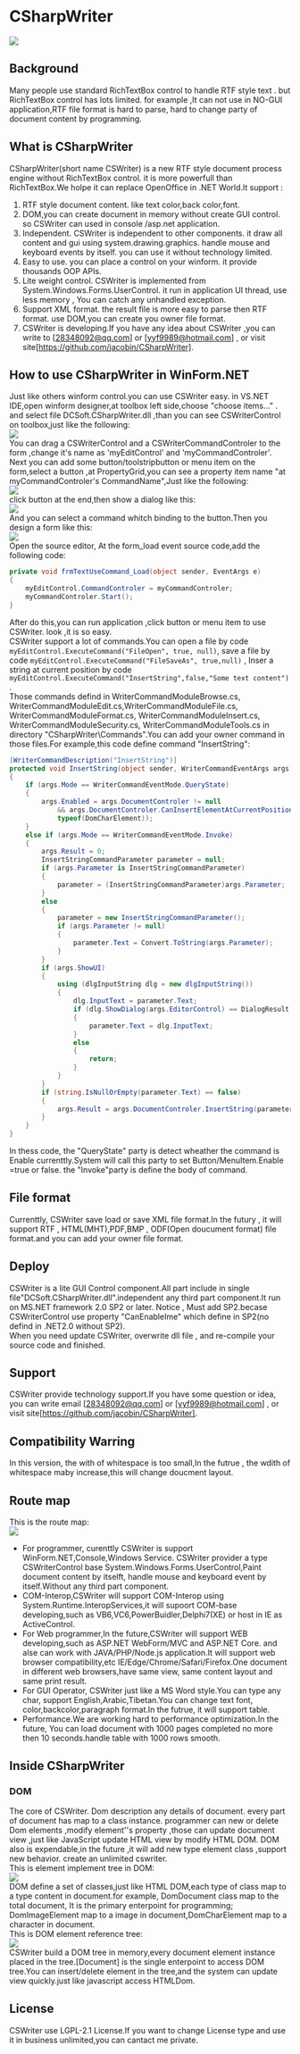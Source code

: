 # CSharpWriter
<img src="https://raw.githubusercontent.com/jacobin/CSharpWriter/main/snapshort.png"/>

## Background
 Many people use standard RichTextBox control to handle RTF style text . but RichTextBox control has lots limited. for example ,It can not use in NO-GUI application,RTF file format is hard to parse, hard to change party of document content by programming.
 
## What is CSharpWriter
 CSharpWriter(short name CSWriter) is a new RTF style document process engine without RichTextBox control. it is more powerfull than RichTextBox.We holpe it can replace OpenOffice in .NET World.It support :
1. RTF style document content. like text color,back color,font.
2. DOM,you can create document in memory without create GUI control. so CSWriter can used in console /asp.net application.
3. Independent. CSWriter is independent to other components. it draw all content and gui using system.drawing.graphics. handle mouse and keyboard events by itself. you can use it without technology limited.
4. Easy to use. you can place a control on your winform. it provide thousands OOP APIs.
5. Lite weight control. CSWriter is implemented from System.Windows.Forms.UserControl. it run in application UI thread, use less memory , You can catch any unhandled exception.
6. Support XML format. the result file is more easy to parse then RTF format. use DOM,you can create you owner file format.
7. CSWriter is developing.If you have any idea about CSWriter ,you can write to [28348092@qq.com] or [yyf9989@hotmail.com] , or visit site[https://github.com/jacobin/CSharpWriter].

## How to use CSharpWriter in WinForm.NET
 Just like others winform control.you can use CSWriter easy. in VS.NET IDE,open winform designer,at toolbox left side,choose "choose items..." . and select file DCSoft.CSharpWriter.dll ,than you can see CSWriterControl on toolbox,just like the following:
<br /><img src="https://raw.githubusercontent.com/jacobin/CSharpWriter/main/about.files/dcimg_39226.jpg" />
<br />   You can drag a CSWriterControl and a CSWriterCommandControler to the form ,change it's name as 'myEditControl' and 'myCommandControler'.
Next you can add some button/toolstripbutton or menu item on the form,select a button ,at PropertyGrid,you can see a property item name "at myCommandControler's CommandName",Just like the following:
<br /><img src="https://raw.githubusercontent.com/jacobin/CSharpWriter/main/about.files/dcimg_39227.jpg" />
<br />click button at the end,then show a dialog like this:
<br /><img src="https://raw.githubusercontent.com/jacobin/CSharpWriter/main/about.files/dcimg_39228.jpg" />
<br />  And you can select a command whitch binding to the button.Then you design a form like this:
<br /><img src="https://raw.githubusercontent.com/jacobin/CSharpWriter/main/about.files/dcimg_39229.jpg" />
<br /> Open the source editor, At the form_load event source code,add the following code:
    
```C#
private void frmTextUseCommand_Load(object sender, EventArgs e)
{
    myEditControl.CommandControler = myCommandControler;
    myCommandControler.Start();
}
```
 After do this,you can run application ,click button or menu item to use CSWriter. look ,it is so easy.
<br /> CSWriter support a lot of commands.You can open a file by code `myEditControl.ExecuteCommand("FileOpen", true, null)`, save a file by code `myEditControl.ExecuteCommand("FileSaveAs", true,null)` , Inser a string at current position by code `myEditControl.ExecuteCommand("InsertString",false,"Some text content")` .
<br /> Those commands defind in WriterCommandModuleBrowse.cs, WriterCommandModuleEdit.cs,WriterCommandModuleFile.cs, WriterCommandModuleFormat.cs, WriterCommandModuleInsert.cs, WriterCommandModuleSecurity.cs, WriterCommandModuleTools.cs in directory "CSharpWriter\Commands".You can add your owner command in those files.For example,this code define command "InsertString":
     
```C#
[WriterCommandDescription("InsertString")]
protected void InsertString(object sender, WriterCommandEventArgs args)
{
    if (args.Mode == WriterCommandEventMode.QueryState)
    {
        args.Enabled = args.DocumentControler != null
            && args.DocumentControler.CanInsertElementAtCurrentPosition(
            typeof(DomCharElement));
    }
    else if (args.Mode == WriterCommandEventMode.Invoke)
    {
        args.Result = 0;
        InsertStringCommandParameter parameter = null;
        if (args.Parameter is InsertStringCommandParameter)
        {
            parameter = (InsertStringCommandParameter)args.Parameter;
        }
        else
        {
            parameter = new InsertStringCommandParameter();
            if (args.Parameter != null)
            {
                parameter.Text = Convert.ToString(args.Parameter);
            }
        }
        if (args.ShowUI)
        {
            using (dlgInputString dlg = new dlgInputString())
            {
                dlg.InputText = parameter.Text;
                if (dlg.ShowDialog(args.EditorControl) == DialogResult.OK)
                {
                    parameter.Text = dlg.InputText;
                }
                else
                {
                    return;
                }
            }
        }
        if (string.IsNullOrEmpty(parameter.Text) == false)
        {
            args.Result = args.DocumentControler.InsertString(parameter.Text);
        }
    }
}
```
 In thess code, the "QueryState" party is detect wheather the command is Enable currenttly.System will call this party to set Button/MenuItem.Enable =true or false. the "Invoke"party is define the body of command.
    
## File format
Currenttly, CSWriter save load or save XML file format.In the futury , it will support RTF , HTML(MHT),PDF,BMP , ODF(Open doucument format) file format.and you can add your owner file format.

## Deploy
CSWriter is a lite GUI Control component.All part include in single file"DCSoft.CSharpWriter.dll".independent any third part component.It run on MS.NET framework 2.0 SP2 or later. Notice , Must add SP2.becase CSWriterControl use property "CanEnableIme" which define in SP2(no defind in .NET2.0 without SP2).
<br /> When you need update CSWriter, overwrite dll file , and re-compile your source code and finished.
    
## Support
CSWriter provide technology support.If you have some question or idea, you can write email  [28348092@qq.com] or [yyf9989@hotmail.com] , or visit site[https://github.com/jacobin/CSharpWriter].

## Compatibility Warring
In this version, the with of whitespace is too small,In the futrue , the wdith of whitespace maby increase,this will change doucment layout.

## Route map
This is the route map:
<br /><img src="https://raw.githubusercontent.com/jacobin/CSharpWriter/main/about.files/dcimg_39230.jpg" />
- For programmer, curenttly CSWriter is support WinForm.NET,Console,Windows Service. CSWriter provider a type CSWriterControl base System.Windows.Forms.UserControl,Paint document content by itselft, handle mouse and keyboard event by itself.Without any third part component.
- COM-Interop,CSWriter will support COM-Interop using System.Runtime.InteropServices,it will supoort COM-base developing,such as VB6,VC6,PowerBuidler,Delphi7(XE) or host in IE as ActiveControl.
- For Web programmer,In the future,CSWriter will support WEB developing,such as ASP.NET WebForm/MVC and ASP.NET Core. and alse can work with JAVA/PHP/Node.js application.It will support web browser compatibility,etc IE/Edge/Chrome/Safari/Firefox.One document in different web browsers,have same view, same content layout and same print result.
- For GUI Operator, CSWriter just like a MS Word style.You can type any char, support English,Arabic,Tibetan.You can change text font, color,backcolor,paragraph format.In the futrue, it will support table.
- Performance.We are working hard to performance optimization.In the future, You can load document with 1000 pages completed no more then 10 seconds.handle table with 1000 rows smooth.
## Inside CSharpWriter
### DOM
   The core of CSWriter. Dom description any details of document. every part of document has map to a class instance. programmer can new or delete Dom elements ,modify element''s property ,those can update document view ,just like JavaScript update HTML view by modify HTML DOM. DOM also is expendable,in the future ,it will add new type element class ,support new behavior. create an unlimited cswriter.
<br />This is element implement tree in DOM:
<br /><img src="https://raw.githubusercontent.com/jacobin/CSharpWriter/main/about.files/dcimg_39231.jpg" />
<br /> DOM define a set of classes,just like HTML DOM,each type of class map to a type content in document.for example, DomDocument class map to the total document, It is the primary enterpoint for programming; DomImageElement map to a image in document,DomCharElement map to a character in document.
<br />This is DOM element reference tree:
<br /><img src="https://raw.githubusercontent.com/jacobin/CSharpWriter/main/about.files/dcimg_39232.jpg" />
<br />CSWriter build a DOM tree in memory,every document element instance placed in the tree.[Document] is the single enterpoint to access DOM tree.You can insert/delete element in the tree,and the system can update view quickly.just like javascript access HTMLDom.
## License
CSWriter use LGPL-2.1 License.If you want to change License type and use it in business unlimited,you can cantact me private.
